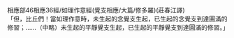相應部46相應36經/如理作意經(覺支相應/大篇/修多羅)(莊春江譯)  
「但，比丘們！當如理作意時，未生起的念覺支生起，已生起的念覺支到達圓滿的修習；……（中略）未生起的平靜覺支生起，已生起的平靜覺支到達圓滿的修習。」  
  
  
